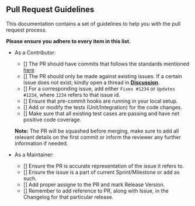 ## Pull Request Guidelines

This documentation contains a set of guidelines to help you with the pull request process.

**Please ensure you adhere to every item in this list.**

- As a Contributor:

  - [] The PR should have commits that follows the standards mentioned [here](.CONTRIBUTING.md)
  - [] The PR should only be made against existing issues. If a certain issue does not exist; kindly open a thread in [**Discussion**](https://github.com/Progyan1997/Operational-Transformation/discussions).
  - [] For a corresponding issue, add either `Fixes #1234` or `Updates #1234`, where `1234` refers to that issue id.
  - [] Ensure that pre-commit hooks are running in your local setup.
  - [] Add or modify the tests (Unit/Integration) for the code changes.
  - [] Make sure that all existing test cases are passing and have net positive code coverage.

  **Note:** The PR will be squashed before merging, make sure to add all relevant details on the first commit or inform the reviewer any further information if needed.

- As a Maintainer:
  - [] Ensure the PR is accurate representation of the issue it refers to.
  - [] Ensure the issue is a part of current Sprint/Milestone or add as such.
  - [] Add proper assigne to the PR and mark Release Version.
  - [] Remember to add reference to PR, along with Issue, in the Changelog for that particular release.
